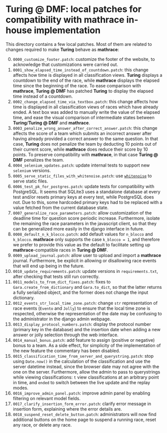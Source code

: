 # Turing @ DMF: local patches for compatibility with mathrace in-house implementation

This directory contains a few local patches. Most of them are related to changes required to make **Turing** behave as **mathrace**:

0. `0000_customize_footer.patch`: customize the footer of the website, to acknowledge that customizations were carried out.
1. `0001_show_elapsed_time_instead_of_countdown.patch`: this change affects how time is displayed in all classification views. **Turing** displays a countdown to the end of the race, while **mathrace** displays the elapsed time since the beginning of the race. To ease comparison with **mathrace**, **Turing @ DMF** has patched **Turing** to display the elapsed time instead of a countdown.
2. `0002_change_elapsed_time_via_textbox.patch`: this change affects how time is displayed in all classification views of races which have already ended. A text box was added to manually write the value of the elapsed time, and ease the visual comparison of intermediate states between **Turing**/**Turing @ DMF** and **mathrace**.
3. `0003_penalize_wrong_answer_after_correct_answer.patch`: this change affects the score of a team which submits an incorrect answer after having already provided a correct answer to the same question. In that case, **Turing** does not penalize the team by deducting 10 points out of their current score, while **mathrace** does reduce their score by 10 points. To preserve compatibility with **mathrace**, in that case **Turing @ DMF** penalizes the team.
4. `0004_selenium_updates.patch`: update internal tests to support new `selenium` versions.
5. `0005_serve_static_files_with_whitenoise.patch`: use [`whitenoise`](https://pypi.org/project/whitenoise/) to serve static files.
6. `0006_test_pk_for_postgres.patch`: update tests for compatibility with PostgreSQL. It seems that SQLite3 uses a standalone database at every test and/or resets primary keys at every test, while PostgreSQL does not. Due to this, some hardcoded primary keys had to be replaced with a value fetched from the current database state.
7. `0007_generalize_race_parameters.patch`: allow customization of the deadline time for question score periodic increase. Furthermore, isolate the remaining the race parameters in the javascript client, so that they can be generalized more easily in the django interface in future.
8. `0008_default_n_k_blocco.patch`: add default values for `n_blocco` and `k_blocco`. **mathrace** only supports the case `k_blocco = 1`, and therefore we prefer to provide this value as the default to facilitate setting up **mathrace**-compatible races in **Turing @ DMF**.
9. `0009_upload_journal.patch`: allow user to upload and import a **mathrace** journal. Furthermore, be explicit in allowing or disallowing race events that will end up being in the future.
10. `0010_update_requirements.patch`: update versions in `requirements.txt`, after checking that tests still run correctly.
11. `0011_models_to_from_dict_fixes.patch`: fixes to `Gara.create_from_dictionary` and `Gara.to_dict`, so that the latter returns a fully serialized object, and the former does not change the input dictionary.
12. `0012_events_str_local_time_zone.patch`: change `str` representation of race events (`Evento` and `Jolly`) to ensure that the local time zone is respected, otherwise the representation of the date may be confusing to the administrator in the django admin webpage.
13. `0013_display_protocol_numbers.patch`: display the protocol number (primary key in the database) and the insertion date when adding a new answer or jolly selection through the web interface.
14. `0014_manual_bonus.patch`: add feature to assign (positive or negative) bonus to a team. As a side effect, for simplicity of the implementation of the new feature the commentary has been disabled.
15. `0015_classification_time_from_server_and_querystring.patch`: stop using `Date.now()` in the calculation of the classification and use the server datetime instead, since the browser date may not agree with the one on the server. Furthermore, allow the admin to pass to querystrings while viewing classifications: `t` view classifications at an arbitrary point in time, and `ended` to switch between the live update and the replay modes.
16. `0016_improve_admin_panel.patch`: improve admin panel by enabling filtering on relevant model fields.
17. `0017_clarify_insertion_form_error.patch`: clarify error message in insertion form, explaining where the error details are.
18. `0018_suspend_reset_delete_button.patch`: administrators will now find additional buttons on the home page to suspend a running race, reset any race, or delete any race.
